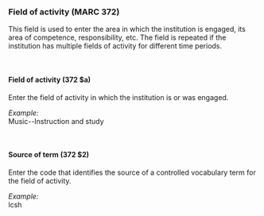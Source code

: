 ### Field of activity (MARC 372)

This field is used to enter the area in which the institution is engaged, its area of competence, responsibility, etc. The field is repeated if the institution has multiple fields of activity for different time periods.

&nbsp;

#### Field of activity (372 $a)

Enter the field of activity in which the institution is or was engaged.

_Example:_  
Music--Instruction and study&nbsp;&nbsp;&nbsp;&nbsp;&nbsp;&nbsp;&nbsp;&nbsp;&nbsp;

&nbsp;

#### Source of term (372 $2)

Enter the code that identifies the source of a controlled vocabulary term for the field of activity.

_Example:_  
lcsh